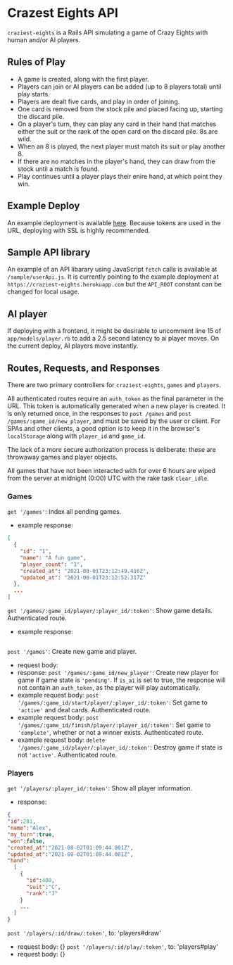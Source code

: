 # Crazest Eights API

`craziest-eights` is a Rails API simulating a game of Crazy Eights with human and/or AI players.

## Rules of Play
* A game is created, along with the first player.
* Players can join or AI players can be added (up to 8 players total) until play starts.
* Players are dealt five cards, and play in order of joining.
* One card is removed from the stock pile and placed facing up, starting the discard pile.
* On a player's turn, they can play any card in their hand that matches either the suit or the rank of the open card on the discard pile. 8s are wild.
* When an 8 is played, the next player must match its suit or play another 8.
* If there are no matches in the player's hand, they can draw from the stock until a match is found.
* Play continues until a player plays their enire hand, at which point they win.

## Example Deploy
An example deployment is available [here](https://craziest-eights.herokuapp.com). Because tokens are used in the URL, deploying with SSL is highly recommended.

## Sample API library
An example of an API libarary using JavaScript `fetch` calls is available at `/sample/userApi.js`. It is currently pointing to the example deployment at `https://craziest-eights.herokuapp.com` but the `API_ROOT` constant can be changed for local usage.

## AI player
If deploying with a frontend, it might be desirable to uncomment line 15 of `app/models/player.rb` to add a 2.5 second latency to ai player moves. On the current deploy, AI players move instantly.

## Routes, Requests, and Responses
There are two primary controllers for `craziest-eights`, `games` and `players`.

All authenticated routes require an `auth_token` as the final parameter in the URL. This token is automatically generated when a new player is created. It is only returned once, in the responses to `post /games` and `post /games/:game_id/new_player`, and must be saved by the user or client. For SPAs and other clients, a good option is to keep it in the browser's `localStorage` along with `player_id` and `game_id`.

The lack of a more secure authorization process is deliberate: these are throwaway games and player objects.

All games that have not been interacted with for over 6 hours are wiped from the server at midnight (0:00) UTC with the rake task `clear_idle`.

### Games
`get '/games'`: Index all pending games.
  * example response:
```json
[
  {
    "id": "1",
    "name": "A fun game",
    "player_count": "1",
    "created_at": "2021-08-01T23:12:49.416Z",
    "updated_at": "2021-08-01T23:12:52.317Z"
  },
  ...
]
```

`get '/games/:game_id/player/:player_id/:token'`: Show game details. Authenticated route.
  * example response:
    ```json
    ```

`post '/games'`: Create new game and player.
  * request body:
  * response:
`post '/games/:game_id/new_player'`: Create new player for game if game state is `'pending'`. If `is_ai` is set to true, the response will not contain an `auth_token`, as the player will play automatically.
  * example request body:
`post '/games/:game_id/start/player/:player_id/:token'`: Set game to `'active'` and deal cards. Authenticated route.
  * example request body:
`post '/games/:game_id/finish/player/:player_id/:token'`: Set game to `'complete'`, whether or not a winner exists. Authenticated route.
  * example request body:
`delete '/games/:game_id/player/:player_id/:token'`: Destroy game if state is not `'active'`. Authenticated route.

### Players
`get '/players/:player_id/:token'`: Show all player information. 
  * response:
```json
{
"id":281,
"name":"Alex",
"my_turn":true,
"won":false,
"created_at":"2021-08-02T01:09:44.001Z",
"updated_at":"2021-08-02T01:09:44.001Z",
"hand":
  [
    {
      "id":400,
      "suit":"C",
      "rank":"J"
    }
    ...
  ]
}
```

`post '/players/:id/draw/:token'`, to: 'players#draw'
  * request body: {}
`post '/players/:id/play/:token'`, to: 'players#play'
  * request body: {}
